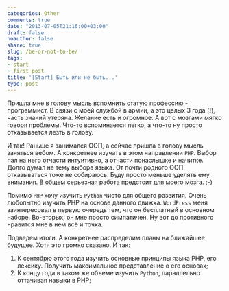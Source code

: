 ```yaml
---
categories: Other
comments: true
date: "2013-07-05T21:16:00+03:00"
draft: false
noauthor: false
share: true
slug: /be-or-not-to-be/
tags:
- start
- first post
title: '[Start] Быть или не быть...'
type: post
---
```


Пришла мне в голову мысль вспомнить статую профессию - программист. В связи с моей службой в армии, а это целых 3 года (**!**), часть знаний утеряна. Желание есть и огромное. А вот с мозгами мягко говоря проблемы. Что-то вспоминается легко, а что-то ну просто отказывается лезть в голову.

И так! Раньше я занимался ООП, а сейчас пришла в голову мысль заняться вебом. А конкретнее изучать в этом направлении `PHP`. Выбор пал на него отчасти интуитивно, а отчасти понаслышке и начитке. Долго думал на тему выбора языка. От почти родного ООП отказываться тоже не собираюсь. Буду просто меньше уделять ему внимания. В общем серьезная работа предстоит для моего мозга. ;-)

Помимо `PHP` хочу изучить `Python` чисто для общего развития. Очень любопытно изучить PHP на основе данного движка. `WordPress` меня заинтересовал в первую очередь тем, что он бесплатный в основном наборе. Во-вторых, он мне просто симпатичен. Ну вот до противного нравится мне в нем всё и точка.

Подведем итоги. А конкретнее распределим планы на ближайшее будущее. Хотя это громко сказано. И так:

1. К сентябрю этого года изучить основные принципы языка PHP, его лексику. Получить максимальное представление о его основах;
2. К концу года в таком же объеме изучить `Python`, параллельно оттачивая навыки в PHP;
